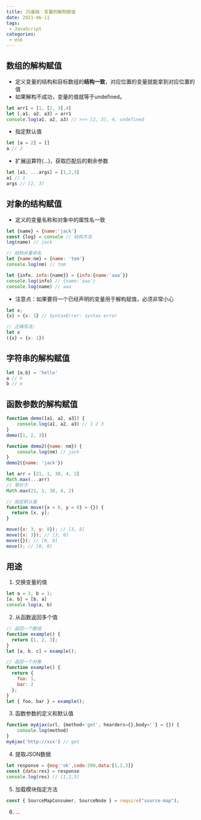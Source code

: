 ```yaml
---
title: JS基础：变量的解构赋值
date: 2021-06-11
tags:
 - JavaScript
categories:
 - es6
---
```


## 数组的解构赋值
- 定义变量的结构和目标数组的**结构一致**，对应位置的变量就能拿到对应位置的值
- 如果解构不成功，变量的值就等于undefined。
```js
let arr1 = [1, [2, 3],4]
let [,a1, a2, a3] = arr1
console.log(a1, a2, a3) // >>> [2, 3], 4, undefined
```
- 指定默认值
```js
let [a = 2] = []
a // 2
```
- 扩展运算符(...)，获取匹配后的剩余参数
```js
let [a1, ...args] = [1,2,3]
a1 // 1
args // [2, 3]
```

## 对象的结构赋值
- 定义的变量名称和对象中的属性名一致
```js
let {name} = {name:'jack'}
const {log} = console // 结构方法
log(name) // jack

// 结构并重命名
let {name:nm} = {name: 'tom'}
console.log(nm) // tom

let {info, info:{name}} = {info:{name:'aaa'}}
console.log(info) // {name:'aaa'}
console.log(name) // aaa
```
- 注意点：如果要将一个已经声明的变量用于解构赋值，必须非常小心
```js
let x;
{x} = {x: 1} // SyntaxError: syntax error

// 正确写法:
let x
({x} = {x: 1})
```

## 字符串的解构赋值
```js
let {a,b} = 'hello'
a // h
b // e
```
## 函数参数的解构赋值
```js
function demo([a1, a2, a3]) {
    console.log(a1, a2, a3) // 1 2 3
}
demo([1, 2, 3]) 

function demo2({name: nm}) {
    console.log(nm) // jack
}
demo2({name: 'jack'})  

let arr = [21, 1, 30, 4, 2]
Math.max(...arr)
// 等价于
Math.max(21, 1, 30, 4, 2)

// 指定默认值
function move({x = 0, y = 0} = {}) {
  return [x, y];
}

move({x: 3, y: 8}); // [3, 8]
move({x: 3}); // [3, 0]
move({}); // [0, 0]
move(); // [0, 0]
```
## 用途
1. 交换变量的值
```js
let a = 3, b = 1;
[a, b] = [b, a]
console.log(a, b)
```
2. 从函数返回多个值
```js
// 返回一个数组
function example() {
  return [1, 2, 3];
}
let [a, b, c] = example();

// 返回一个对象
function example() {
  return {
    foo: 1,
    bar: 2
  };
}
let { foo, bar } = example();
```
3. 函数参数的定义和默认值
```js
function myAjax(url, {method='get', hearders={},body=''} = {}) { 
    console.log(method) 
}
myAjax('http://xxx') // get
```
4. 提取JSON数据
```js
let response = {msg:'ok',code:200,data:[1,2,3]}
const {data:res} = response
console.log(res) // [1,2,3]
```
5. 加载模块指定方法
```js
const { SourceMapConsumer, SourceNode } = require("source-map");
```
6. ...
